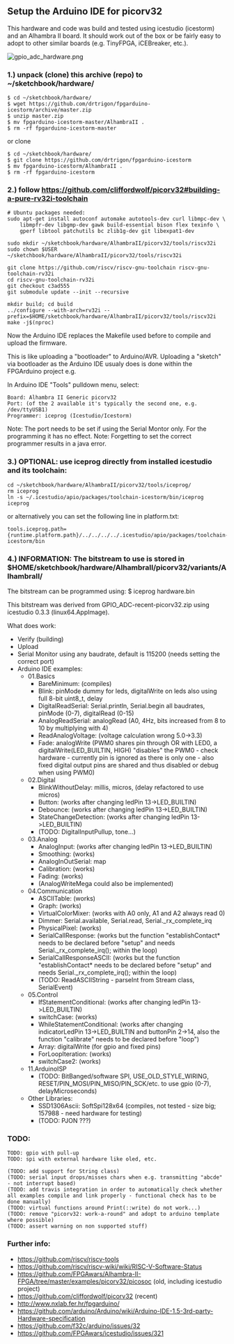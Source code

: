 ## Setup the Arduino IDE for picorv32

This hardware and code was build and tested using icestudio (icestorm) and 
an Alhambra II board. It should work out of the box or be fairly easy to
adopt to other similar boards (e.g. TinyFPGA, iCEBreaker, etc.).

![gpio_adc_hardware.png](https://raw.githubusercontent.com/drtrigon/fpgarduino-icestorm/master/AlhambraII/picorv32/variants/AlhambraII/gpio_adc_hardware.png)


### 1.) unpack (clone) this archive (repo) to ~/sketchbook/hardware/

    $ cd ~/sketchbook/hardware/
    $ wget https://github.com/drtrigon/fpgarduino-icestorm/archive/master.zip
    $ unzip master.zip
    $ mv fpgarduino-icestorm-master/AlhambraII .
    $ rm -rf fpgarduino-icestorm-master

or clone

    $ cd ~/sketchbook/hardware/
    $ git clone https://github.com/drtrigon/fpgarduino-icestorm
    $ mv fpgarduino-icestorm/AlhambraII .
    $ rm -rf fpgarduino-icestorm


### 2.) follow https://github.com/cliffordwolf/picorv32#building-a-pure-rv32i-toolchain

    # Ubuntu packages needed:
    sudo apt-get install autoconf automake autotools-dev curl libmpc-dev \
        libmpfr-dev libgmp-dev gawk build-essential bison flex texinfo \
        gperf libtool patchutils bc zlib1g-dev git libexpat1-dev

    sudo mkdir ~/sketchbook/hardware/AlhambraII/picorv32/tools/riscv32i
    sudo chown $USER ~/sketchbook/hardware/AlhambraII/picorv32/tools/riscv32i

    git clone https://github.com/riscv/riscv-gnu-toolchain riscv-gnu-toolchain-rv32i
    cd riscv-gnu-toolchain-rv32i
    git checkout c3ad555
    git submodule update --init --recursive

    mkdir build; cd build
    ../configure --with-arch=rv32i --prefix=$HOME/sketchbook/hardware/AlhambraII/picorv32/tools/riscv32i
    make -j$(nproc)

Now the Arduino IDE replaces the Makefile used before to compile and upload
the firmware.

This is like uploading a "bootloader" to Arduino/AVR. Uploading a "sketch"
via bootloader as the Arduino IDE usualy does is done within the FPGArduino
project e.g.

In Arduino IDE "Tools" pulldown menu, select:

    Board: Alhambra II Generic picorv32
    Port: (of the 2 available it's typically the second one, e.g. /dev/ttyUSB1)
    Programmer: iceprog (Icestudio/Icestorm)

Note: The port needs to be set if using the Serial Montor only. For the programming it has no effect.
Note: Forgetting to set the correct programmer results in a java error.


### 3.) OPTIONAL: use iceprog directly from installed icestudio and its toolchain:

    cd ~/sketchbook/hardware/AlhambraII/picorv32/tools/iceprog/
    rm iceprog
    ln -s ~/.icestudio/apio/packages/toolchain-icestorm/bin/iceprog iceprog

or alternatively you can set the following line in platform.txt:

    tools.iceprog.path={runtime.platform.path}/../../../../.icestudio/apio/packages/toolchain-icestorm/bin


### 4.) INFORMATION: The bitstream to use is stored in $HOME/sketchbook/hardware/AlhambraII/picorv32/variants/AlhambraII/

The bitstream can be programmed using: $ iceprog hardware.bin

This bitstream was derived from GPIO_ADC-recent-picorv32.zip using icestudio 0.3.3 (linux64.AppImage).

What does work:
* Verify (building)
* Upload
* Serial Monitor using any baudrate, default is 115200 (needs setting the correct port)
* Arduino IDE examples:
  * 01.Basics
    * BareMinimum: (compiles)
    * Blink: pinMode dummy for leds, digitalWrite on leds also using full 8-bit uint8_t, delay
    * DigitalReadSerial: Serial.println, Serial.begin all baudrates, pinMode (0-7), digitalRead (0-15)
    * AnalogReadSerial: analogRead (A0, 4Hz, bits increased from 8 to 10 by multiplying with 4)
    * ReadAnalogVoltage: (voltage calculation wrong 5.0->3.3)
    * Fade: analogWrite (PWM0 shares pin through OR with LED0, a digitalWrite(LED_BUILTIN, HIGH) "disables" the PWM0 - check hardware - currently pin is ignored as there is only one - also fixed digital output pins are shared and thus disabled or debug when using PWM0)
  * 02.Digital
    * BlinkWithoutDelay: millis, micros, (delay refactored to use micros)
    * Button: (works after changing ledPin 13->LED_BUILTIN)
    * Debounce: (works after changing ledPin 13->LED_BUILTIN)
    * StateChangeDetection: (works after changing ledPin 13->LED_BUILTIN)
    * (TODO: DigitalInputPullup, tone...)
  * 03.Analog
    * AnalogInput: (works after changing ledPin 13->LED_BUILTIN)
    * Smoothing: (works)
    * AnalogInOutSerial: map
    * Calibration: (works)
    * Fading: (works)
    * (AnalogWriteMega could also be implemented)
  * 04.Communication
    * ASCIITable: (works)
    * Graph: (works)
    * VirtualColorMixer: (works with A0 only, A1 and A2 always read 0)
    * Dimmer: Serial.available, Serial.read, Serial._rx_complete_irq
    * PhysicalPixel: (works)
    * SerialCallResponse: (works but the function "establishContact* needs to be declared before "setup" and needs Serial._rx_complete_irq(); within the loop)
    * SerialCallResponseASCII: (works but the function "establishContact* needs to be declared before "setup" and needs Serial._rx_complete_irq(); within the loop)
    * (TODO: ReadASCIIString - parseInt from Stream class, SerialEvent)
  * 05.Control
    * IfStatementConditional: (works after changing ledPin 13->LED_BUILTIN)
    * switchCase: (works)
    * WhileStatementConditional: (works after changing indicatorLedPin 13->LED_BUILTIN and buttonPin 2->14, also the function "calibrate" needs to be declared before "loop")
    * Array: digitalWrite (for gpio and fixed pins)
    * ForLoopIteration: (works)
    * switchCase2: (works)
  * 11.ArduinoISP
    * (TODO: BitBanged/software SPI, USE_OLD_STYLE_WIRING, RESET/PIN_MOSI/PIN_MISO/PIN_SCK/etc. to use gpio (0-7), delayMicroseconds)
  * Other Libraries:
    * SSD1306Ascii: SoftSpi128x64 (compiles, not tested - size big; 157988 - need hardware for testing)
    * (TODO: PJON ???)


### TODO:
    TODO: gpio with pull-up
    TODO: spi with external hardware like oled, etc.

    (TODO: add support for String class)
    (TODO: serial input drops/misses chars when e.g. transmitting "abcde" - not interrupt based)
    (TODO: add travis integration in order to automatically check whether all examples compile and link properly - functional check has to be done manually)
    (TODO: virtual functions around Print(::write) do not work...)
    (TODO: remove "picorv32: work-a-round" and adopt to arduino template where possible)
    (TODO: assert warning on non supported stuff)


### Further info:
* https://github.com/riscv/riscv-tools
* https://github.com/riscv/riscv-wiki/wiki/RISC-V-Software-Status
* https://github.com/FPGAwars/Alhambra-II-FPGA/tree/master/examples/picorv32/picosoc (old, including icestudio project)
* https://github.com/cliffordwolf/picorv32 (recent)
* http://www.nxlab.fer.hr/fpgarduino/
* https://github.com/arduino/Arduino/wiki/Arduino-IDE-1.5-3rd-party-Hardware-specification
* https://github.com/f32c/arduino/issues/32
* https://github.com/FPGAwars/icestudio/issues/321
